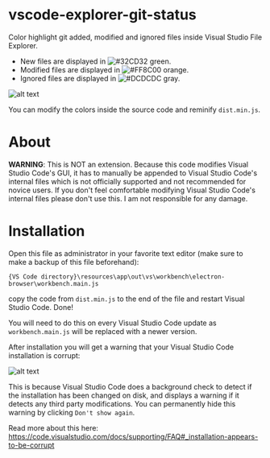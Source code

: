 # vscode-explorer-git-status
Color highlight git added, modified and ignored files inside Visual Studio File Explorer.

- New files are displayed in ![#32CD32](https://placehold.it/15/32CD32/000000?text=+) green.
- Modified files are displayed in ![#FF8C00](https://placehold.it/15/FF8C00/000000?text=+) orange.
- Ignored files are displayed in ![#DCDCDC](https://placehold.it/15/DCDCDC/000000?text=+) gray.

![alt text](https://karabaja4.blob.core.windows.net/public/gitstatus2.png)

You can modify the colors inside the source code and reminify `dist.min.js`.

# About

**WARNING**: This is NOT an extension. Because this code modifies Visual Studio Code's GUI, it has to manually be appended to Visual Studio Code's internal files which is not officially supported and not recommended for novice users. If you don't feel comfortable modifying Visual Studio Code's internal files please don't use this. I am not responsible for any damage.

# Installation

Open this file as administrator in your favorite text editor (make sure to make a backup of this file beforehand):

`{VS Code directory}\resources\app\out\vs\workbench\electron-browser\workbench.main.js`

copy the code from `dist.min.js` to the end of the file and restart Visual Studio Code. Done!

You will need to do this on every Visual Studio Code update as `workbench.main.js` will be replaced with a newer version.

After installation you will get a warning that your Visual Studio Code installation is corrupt:

![alt text](https://karabaja4.blob.core.windows.net/public/reinstall.jpg)

This is because Visual Studio Code does a background check to detect if the installation has been changed on disk, and displays a warning if it detects any third party modifications. You can permanently hide this warning by clicking `Don't show again`.

Read more about this here: https://code.visualstudio.com/docs/supporting/FAQ#_installation-appears-to-be-corrupt
